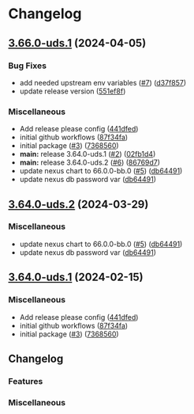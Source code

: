# Changelog

## [3.66.0-uds.1](https://github.com/defenseunicorns/uds-package-nexus/compare/v3.66.0-uds.0...v3.66.0-uds.1) (2024-04-05)


### Bug Fixes

* add needed upstream env variables ([#7](https://github.com/defenseunicorns/uds-package-nexus/issues/7)) ([d37f857](https://github.com/defenseunicorns/uds-package-nexus/commit/d37f85770cea11b14ca8c81836144132b55a511a))
* update release version ([551ef8f](https://github.com/defenseunicorns/uds-package-nexus/commit/551ef8f4b28b85385a33cedfce8c90e02cd82f45))


### Miscellaneous

* Add release please config ([441dfed](https://github.com/defenseunicorns/uds-package-nexus/commit/441dfed52f2abac4be37c2afd33fb512bde1e62e))
* initial github workflows ([87f34fa](https://github.com/defenseunicorns/uds-package-nexus/commit/87f34fa25298d5c1e66058c22acb18b24a4b97f8))
* initial package ([#3](https://github.com/defenseunicorns/uds-package-nexus/issues/3)) ([7368560](https://github.com/defenseunicorns/uds-package-nexus/commit/7368560d8fa7c1bdc05cba931a5cbc3f2bb4d220))
* **main:** release 3.64.0-uds.1 ([#2](https://github.com/defenseunicorns/uds-package-nexus/issues/2)) ([02fb1d4](https://github.com/defenseunicorns/uds-package-nexus/commit/02fb1d461ad4c4b7794f0793b434a444b1af1871))
* **main:** release 3.64.0-uds.2 ([#6](https://github.com/defenseunicorns/uds-package-nexus/issues/6)) ([86769d7](https://github.com/defenseunicorns/uds-package-nexus/commit/86769d7597796340a426d038415b3111f3f8046e))
* update nexus chart to 66.0.0-bb.0 ([#5](https://github.com/defenseunicorns/uds-package-nexus/issues/5)) ([db64491](https://github.com/defenseunicorns/uds-package-nexus/commit/db64491c346c354474508f865aa4b32839a283a7))
* update nexus db password var ([db64491](https://github.com/defenseunicorns/uds-package-nexus/commit/db64491c346c354474508f865aa4b32839a283a7))

## [3.64.0-uds.2](https://github.com/defenseunicorns/uds-package-nexus/compare/v3.64.0-uds.1...v3.64.0-uds.2) (2024-03-29)


### Miscellaneous

* update nexus chart to 66.0.0-bb.0 ([#5](https://github.com/defenseunicorns/uds-package-nexus/issues/5)) ([db64491](https://github.com/defenseunicorns/uds-package-nexus/commit/db64491c346c354474508f865aa4b32839a283a7))
* update nexus db password var ([db64491](https://github.com/defenseunicorns/uds-package-nexus/commit/db64491c346c354474508f865aa4b32839a283a7))

## [3.64.0-uds.1](https://github.com/defenseunicorns/uds-package-nexus/compare/v3.64.0-uds.0...v3.64.0-uds.1) (2024-02-15)


### Miscellaneous

* Add release please config ([441dfed](https://github.com/defenseunicorns/uds-package-nexus/commit/441dfed52f2abac4be37c2afd33fb512bde1e62e))
* initial github workflows ([87f34fa](https://github.com/defenseunicorns/uds-package-nexus/commit/87f34fa25298d5c1e66058c22acb18b24a4b97f8))
* initial package ([#3](https://github.com/defenseunicorns/uds-package-nexus/issues/3)) ([7368560](https://github.com/defenseunicorns/uds-package-nexus/commit/7368560d8fa7c1bdc05cba931a5cbc3f2bb4d220))

## Changelog



### Features

### Miscellaneous

